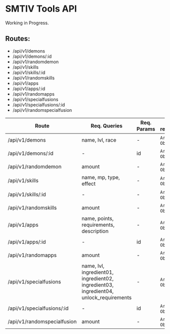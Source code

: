 # SMTIV Tools API

Working in Progress.

## Routes:

* /api/v1/demons
* /api/v1/demons/:id
* /api/v1/randomdemon
* /api/v1/skills
* /api/v1/skills/:id
* /api/v1/randomskills
* /api/v1/apps
* /api/v1/apps/:id
* /api/v1/randomapps
* /api/v1/specialfusions
* /api/v1/specialfusions/:id
* /api/v1/randomspecialfusion


Route                       | Req. Queries                                                                                   | Req. Params | Data returned
----------------------------|------------------------------------------------------------------------------------------------|-------------|----------------------
/api/v1/demons              | name, lvl, race                                                                                |      -      | `Array` of `Objects`
/api/v1/demons/:id          |                     -                                                                          | id          | `Array` of `Objects`
/api/v1/randomdemon         | amount                                                                                         |      -      | `Array` of `Objects`
/api/v1/skills              | name, mp, type, effect                                                                         |      -      | `Array` of `Objects`
/api/v1/skills/:id          |                     -                                                                          |      -      | `Array` of `Objects`
/api/v1/randomskills        | amount                                                                                         |      -      | `Array` of `Objects`
/api/v1/apps                | name, points, requirements, description                                                        |      -      | `Array` of `Objects`
/api/v1/apps/:id            |                     -                                                                          | id          | `Array` of `Objects`
/api/v1/randomapps          | amount                                                                                         |      -      | `Array` of `Objects`
/api/v1/specialfusions      | name, lvl, ingredient01, ingredient02, ingredient03, ingredient04, unlock_requirements |      -      | `Array` of `Objects`
/api/v1/specialfusions/:id  |                     -                                                                          | id          | `Array` of `Objects`
/api/v1/randomspecialfusion | amount                                                                                         |      -      | `Array` of `Objects`
